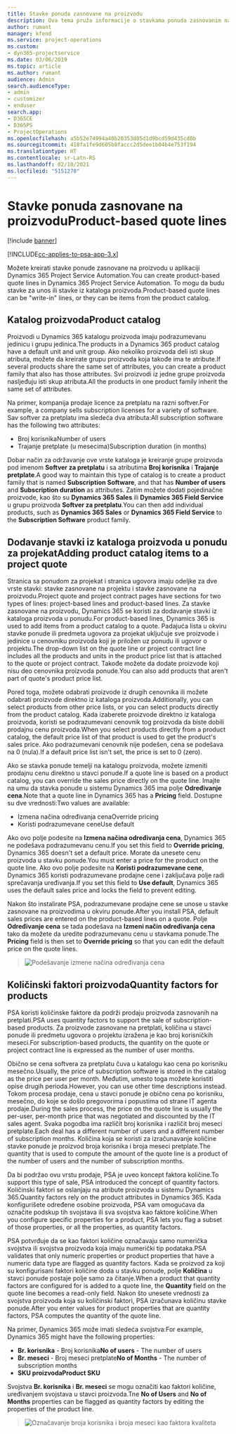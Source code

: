 ```yaml
---
title: Stavke ponuda zasnovane na proizvodu
description: Ova tema pruža informacije o stavkama ponuda zasnovanim na proizvodu.
author: rumant
manager: kfend
ms.service: project-operations
ms.custom:
- dyn365-projectservice
ms.date: 03/06/2019
ms.topic: article
ms.author: rumant
audience: Admin
search.audienceType:
- admin
- customizer
- enduser
search.app:
- D365CE
- D365PS
- ProjectOperations
ms.openlocfilehash: a5b52e74994a40b20353d85d1d9bcd59d435cd0b
ms.sourcegitcommit: 418fa1fe9d605b8faccc2d5dee1b04b4e753f194
ms.translationtype: HT
ms.contentlocale: sr-Latn-RS
ms.lasthandoff: 02/10/2021
ms.locfileid: "5151270"
---
```

# <a name="product-based-quote-lines"></a><span data-ttu-id="486aa-103">Stavke ponuda zasnovane na proizvodu</span><span class="sxs-lookup"><span data-stu-id="486aa-103">Product-based quote lines</span></span>

[!include [banner](../includes/psa-now-project-operations.md)]

[!INCLUDE[cc-applies-to-psa-app-3.x](../includes/cc-applies-to-psa-app-3x.md)]


<span data-ttu-id="486aa-104">Možete kreirati stavke ponude zasnovane na proizvodu u aplikaciji Dynamics 365 Project Service Automation.</span><span class="sxs-lookup"><span data-stu-id="486aa-104">You can create product-based quote lines in Dynamics 365 Project Service Automation.</span></span> <span data-ttu-id="486aa-105">To mogu da budu stavke za unos ili stavke iz kataloga proizvoda.</span><span class="sxs-lookup"><span data-stu-id="486aa-105">Product-based quote lines can be "write-in" lines, or they can be items from the product catalog.</span></span>

## <a name="product-catalog"></a><span data-ttu-id="486aa-106">Katalog proizvoda</span><span class="sxs-lookup"><span data-stu-id="486aa-106">Product catalog</span></span>

<span data-ttu-id="486aa-107">Proizvodi u Dynamics 365 katalogu proizvoda imaju podrazumevanu jedinicu i grupu jedinica.</span><span class="sxs-lookup"><span data-stu-id="486aa-107">The products in a Dynamics 365 product catalog have a default unit and unit group.</span></span> <span data-ttu-id="486aa-108">Ako nekoliko proizvoda deli isti skup atributa, možete da kreirate grupu proizvoda koja takođe ima te atribute.</span><span class="sxs-lookup"><span data-stu-id="486aa-108">If several products share the same set of attributes, you can create a product family that also has those attributes.</span></span> <span data-ttu-id="486aa-109">Svi proizvodi iz jedne grupe proizvoda nasljeđuju isti skup atributa.</span><span class="sxs-lookup"><span data-stu-id="486aa-109">All the products in one product family inherit the same set of attributes.</span></span>

<span data-ttu-id="486aa-110">Na primer, kompanija prodaje licence za pretplatu na razni softver.</span><span class="sxs-lookup"><span data-stu-id="486aa-110">For example, a company sells subscription licenses for a variety of software.</span></span> <span data-ttu-id="486aa-111">Sav softver za pretplatu ima sledeća dva atributa:</span><span class="sxs-lookup"><span data-stu-id="486aa-111">All subscription software has the following two attributes:</span></span>

- <span data-ttu-id="486aa-112">Broj korisnika</span><span class="sxs-lookup"><span data-stu-id="486aa-112">Number of users</span></span> 
- <span data-ttu-id="486aa-113">Trajanje pretplate (u mesecima)</span><span class="sxs-lookup"><span data-stu-id="486aa-113">Subscription duration (in months)</span></span>

<span data-ttu-id="486aa-114">Dobar način za održavanje ove vrste kataloga je kreiranje grupe proizvoda pod imenom **Softver za pretplatu** i sa atributima **Broj korisnika** i **Trajanje pretplate**.</span><span class="sxs-lookup"><span data-stu-id="486aa-114">A good way to maintain this type of catalog is to create a product family that is named **Subscription Software**, and that has **Number of users** and **Subscription duration** as attributes.</span></span> <span data-ttu-id="486aa-115">Zatim možete dodati pojedinačne proizvode, kao što su **Dynamics 365 Sales** ili **Dynamics 365 Field Service** u grupu proizvoda **Softver za pretplatu**.</span><span class="sxs-lookup"><span data-stu-id="486aa-115">You can then add individual products, such as **Dynamics 365 Sales** or **Dynamics 365 Field Service** to the **Subscription Software** product family.</span></span>

## <a name="adding-product-catalog-items-to-a-project-quote"></a><span data-ttu-id="486aa-116">Dodavanje stavki iz kataloga proizvoda u ponudu za projekat</span><span class="sxs-lookup"><span data-stu-id="486aa-116">Adding product catalog items to a project quote</span></span>

<span data-ttu-id="486aa-117">Stranica sa ponudom za projekat i stranica ugovora imaju odeljke za dve vrste stavki: stavke zasnovane na projektu i stavke zasnovane na proizvodu.</span><span class="sxs-lookup"><span data-stu-id="486aa-117">Project quote and project contract pages have sections for two types of lines: project-based lines and product-based lines.</span></span> <span data-ttu-id="486aa-118">Za stavke zasnovane na proizvodu, Dynamics 365 se koristi za dodavanje stavki iz kataloga proizvoda u ponudu.</span><span class="sxs-lookup"><span data-stu-id="486aa-118">For product-based lines, Dynamics 365 is used to add items from a product catalog to a quote.</span></span> <span data-ttu-id="486aa-119">Padajuća lista u okviru stavke ponude ili predmeta ugovora za projekat uključuje sve proizvode i jedinice u cenovniku proizvoda koji je priložen uz ponudu ili ugovor o projektu.</span><span class="sxs-lookup"><span data-stu-id="486aa-119">The drop-down list on the quote line or project contract line includes all the products and units in the product price list that is attached to the quote or project contract.</span></span> <span data-ttu-id="486aa-120">Takođe možete da dodate proizvode koji nisu deo cenovnika proizvoda ponude.</span><span class="sxs-lookup"><span data-stu-id="486aa-120">You can also add products that aren't part of quote's product price list.</span></span>

<span data-ttu-id="486aa-121">Pored toga, možete odabrati proizvode iz drugih cenovnika ili možete odabrati proizvode direktno iz kataloga proizvoda.</span><span class="sxs-lookup"><span data-stu-id="486aa-121">Additionally, you can select products from other price lists, or you can select products directly from the product catalog.</span></span> <span data-ttu-id="486aa-122">Kada izaberete proizvode direktno iz kataloga proizvoda, koristi se podrazumevani cenovnik tog proizvoda da biste dobili prodajnu cenu proizvoda.</span><span class="sxs-lookup"><span data-stu-id="486aa-122">When you select products directly from a product catalog, the default price list of that product is used to get the product's sales price.</span></span> <span data-ttu-id="486aa-123">Ako podrazumevani cenovnik nije podešen, cena se podešava na 0 (nula).</span><span class="sxs-lookup"><span data-stu-id="486aa-123">If a default price list isn't set, the price is set to 0 (zero).</span></span>

<span data-ttu-id="486aa-124">Ako se stavka ponude temelji na katalogu proizvoda, možete izmeniti prodajnu cenu direktno u stavci ponude.</span><span class="sxs-lookup"><span data-stu-id="486aa-124">If a quote line is based on a product catalog, you can override the sales price directly on the quote line.</span></span> <span data-ttu-id="486aa-125">Imajte na umu da stavka ponude u sistemu Dynamics 365 ima polje **Određivanje cena**.</span><span class="sxs-lookup"><span data-stu-id="486aa-125">Note that a quote line in Dynamics 365 has a **Pricing** field.</span></span> <span data-ttu-id="486aa-126">Dostupne su dve vrednosti:</span><span class="sxs-lookup"><span data-stu-id="486aa-126">Two values are available:</span></span>

- <span data-ttu-id="486aa-127">Izmena načina određivanja cena</span><span class="sxs-lookup"><span data-stu-id="486aa-127">Override pricing</span></span>  
- <span data-ttu-id="486aa-128">Koristi podrazumevane cene</span><span class="sxs-lookup"><span data-stu-id="486aa-128">Use default</span></span>

<span data-ttu-id="486aa-129">Ako ovo polje podesite na **Izmena načina određivanja cena**, Dynamics 365 ne podešava podrazumevanu cenu.</span><span class="sxs-lookup"><span data-stu-id="486aa-129">If you set this field to **Override pricing**, Dynamics 365 doesn't set a default price.</span></span> <span data-ttu-id="486aa-130">Morate da unesete cenu proizvoda u stavku ponude.</span><span class="sxs-lookup"><span data-stu-id="486aa-130">You must enter a price for the product on the quote line.</span></span> <span data-ttu-id="486aa-131">Ako ovo polje podesite na **Koristi podrazumevane cene**, Dynamics 365 koristi podrazumevane prodajne cene i zaključava polje radi sprečavanja uređivanja.</span><span class="sxs-lookup"><span data-stu-id="486aa-131">If you set this field to **Use default**, Dynamics 365 uses the default sales price and locks the field to prevent editing.</span></span>

<span data-ttu-id="486aa-132">Nakon što instalirate PSA, podrazumevane prodajne cene se unose u stavke zasnovane na proizvodima u okviru ponude.</span><span class="sxs-lookup"><span data-stu-id="486aa-132">After you install PSA, default sales prices are entered on the product-based lines on a quote.</span></span> <span data-ttu-id="486aa-133">Polje **Određivanje cena** se tada podešava na **Izmeni način određivanja cena** tako da možete da uredite podrazumevanu cenu u stavkama ponude.</span><span class="sxs-lookup"><span data-stu-id="486aa-133">The **Pricing** field is then set to **Override pricing** so that you can edit the default price on the quote lines.</span></span>

> ![Podešavanje izmene načina određivanja cena](media/basic-guide-10.png)
 
## <a name="quantity-factors-for-products"></a><span data-ttu-id="486aa-135">Količinski faktori proizvoda</span><span class="sxs-lookup"><span data-stu-id="486aa-135">Quantity factors for products</span></span>

<span data-ttu-id="486aa-136">PSA koristi količinske faktore da podrži prodaju proizvoda zasnovanih na pretplati.</span><span class="sxs-lookup"><span data-stu-id="486aa-136">PSA uses quantity factors to support the sale of subscription-based products.</span></span> <span data-ttu-id="486aa-137">Za proizvode zasnovane na pretplati, količina u stavci ponude ili predmetu ugovora o projektu izražena je kao broj korisničkih meseci.</span><span class="sxs-lookup"><span data-stu-id="486aa-137">For subscription-based products, the quantity on the quote or project contract line is expressed as the number of user months.</span></span>

<span data-ttu-id="486aa-138">Obično se cena softvera za pretplatu čuva u katalogu kao cena po korisniku mesečno.</span><span class="sxs-lookup"><span data-stu-id="486aa-138">Usually, the price of subscription software is stored in the catalog as the price per user per month.</span></span> <span data-ttu-id="486aa-139">Međutim, umesto toga možete koristiti opise drugih perioda.</span><span class="sxs-lookup"><span data-stu-id="486aa-139">However, you can use other time descriptions instead.</span></span> <span data-ttu-id="486aa-140">Tokom procesa prodaje, cena u stavci ponude je obično cena po korisniku, mesečno, do koje se došlo pregovorima i popustima od strane IT agenta prodaje.</span><span class="sxs-lookup"><span data-stu-id="486aa-140">During the sales process, the price on the quote line is usually the per-user, per-month price that was negotiated and discounted by the IT sales agent.</span></span> <span data-ttu-id="486aa-141">Svaka pogodba ima različit broj korisnika i različit broj meseci pretplate.</span><span class="sxs-lookup"><span data-stu-id="486aa-141">Each deal has a different number of users and a different number of subscription months.</span></span> <span data-ttu-id="486aa-142">Količina koja se koristi za izračunavanje količine stavke ponude je proizvod broja korisnika i broja meseci pretplate.</span><span class="sxs-lookup"><span data-stu-id="486aa-142">The quantity that is used to compute the amount of the quote line is a product of the number of users and the number of subscription months.</span></span>

<span data-ttu-id="486aa-143">Da bi podržao ovu vrstu prodaje, PSA je uveo koncept faktora količine.</span><span class="sxs-lookup"><span data-stu-id="486aa-143">To support this type of sale, PSA introduced the concept of quantity factors.</span></span> <span data-ttu-id="486aa-144">Količinski faktori se oslanjaju na atribute proizvoda u sistemu Dynamics 365.</span><span class="sxs-lookup"><span data-stu-id="486aa-144">Quantity factors rely on the product attributes in Dynamics 365.</span></span> <span data-ttu-id="486aa-145">Kada konfigurišete određene osobine proizvoda, PSA vam omogućava da označite podskup tih svojstava ili sva svojstva kao faktore količine.</span><span class="sxs-lookup"><span data-stu-id="486aa-145">When you configure specific properties for a product, PSA lets you flag a subset of those properties, or all the properties, as quantity factors.</span></span>

<span data-ttu-id="486aa-146">PSA potvrđuje da se kao faktori količine označavaju samo numerička svojstva ili svojstva proizvoda koja imaju numerički tip podataka.</span><span class="sxs-lookup"><span data-stu-id="486aa-146">PSA validates that only numeric properties or product properties that have a numeric data type are flagged as quantity factors.</span></span> <span data-ttu-id="486aa-147">Kada se proizvod za koji su konfigurisani faktori količine doda u stavku ponude, polje **Količina** u stavci ponude postaje polje samo za čitanje.</span><span class="sxs-lookup"><span data-stu-id="486aa-147">When a product that quantity factors are configured for is added to a quote line, the **Quantity** field on the quote line becomes a read-only field.</span></span> <span data-ttu-id="486aa-148">Nakon što unesete vrednosti za svojstva proizvoda koja su količinski faktori, PSA izračunava količinu stavke ponude.</span><span class="sxs-lookup"><span data-stu-id="486aa-148">After you enter values for product properties that are quantity factors, PSA computes the quantity of the quote line.</span></span>

<span data-ttu-id="486aa-149">Na primer, Dynamics 365 može imati sledeća svojstva:</span><span class="sxs-lookup"><span data-stu-id="486aa-149">For example, Dynamics 365 might have the following properties:</span></span> 

- <span data-ttu-id="486aa-150">**Br. korisnika** - Broj korisnika</span><span class="sxs-lookup"><span data-stu-id="486aa-150">**No of users** - The number of users</span></span> 
- <span data-ttu-id="486aa-151">**Br. meseci** - Broj meseci pretplate</span><span class="sxs-lookup"><span data-stu-id="486aa-151">**No of Months** - The number of subscription months</span></span>
- <span data-ttu-id="486aa-152">**SKU proizvoda**</span><span class="sxs-lookup"><span data-stu-id="486aa-152">**Product SKU**</span></span> 

<span data-ttu-id="486aa-153">Svojstva **Br. korisnika** i **Br. meseci** se mogu označiti kao faktori količine, uređivanjem svojstava u stavci proizvoda.</span><span class="sxs-lookup"><span data-stu-id="486aa-153">Tne **No of Users** and **No of Months** properties can be flagged as quantity factors by editing the properties of the product line.</span></span> 

> ![Označavanje broja korisnika i broja meseci kao faktora kvaliteta](media/basic-guide-11.png)
 
